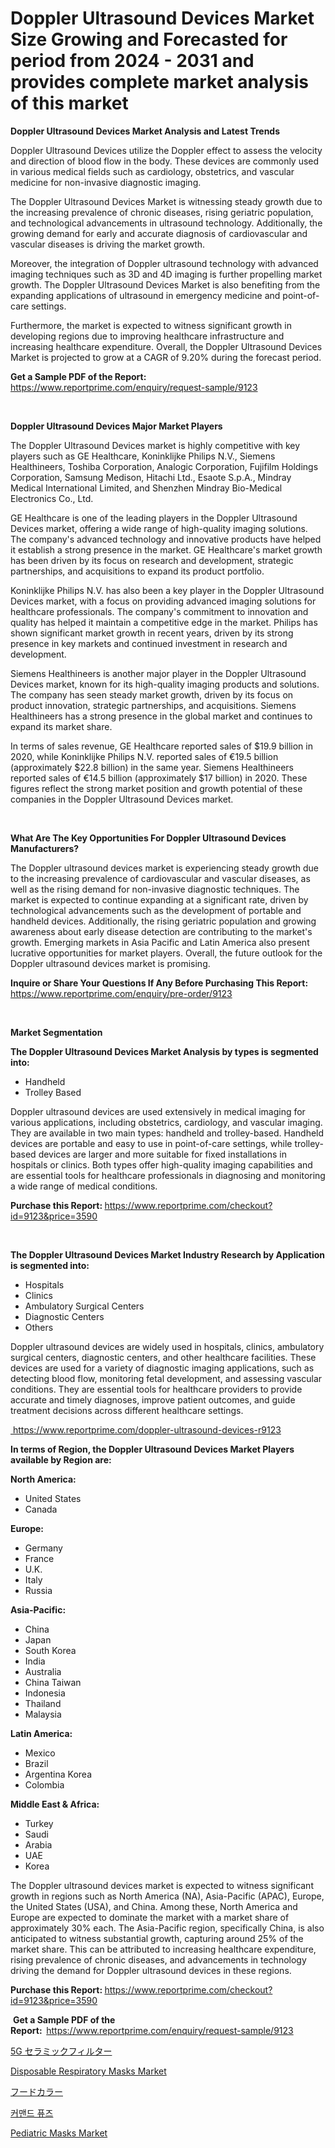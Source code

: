 <p><h1>Doppler Ultrasound Devices Market Size Growing and Forecasted for period from 2024 - 2031 and provides complete market analysis of this market</h1></p><p><strong>Doppler Ultrasound Devices Market Analysis and Latest Trends</strong></p>
<p><p>Doppler Ultrasound Devices utilize the Doppler effect to assess the velocity and direction of blood flow in the body. These devices are commonly used in various medical fields such as cardiology, obstetrics, and vascular medicine for non-invasive diagnostic imaging.</p><p>The Doppler Ultrasound Devices Market is witnessing steady growth due to the increasing prevalence of chronic diseases, rising geriatric population, and technological advancements in ultrasound technology. Additionally, the growing demand for early and accurate diagnosis of cardiovascular and vascular diseases is driving the market growth.</p><p>Moreover, the integration of Doppler ultrasound technology with advanced imaging techniques such as 3D and 4D imaging is further propelling market growth. The Doppler Ultrasound Devices Market is also benefiting from the expanding applications of ultrasound in emergency medicine and point-of-care settings.</p><p>Furthermore, the market is expected to witness significant growth in developing regions due to improving healthcare infrastructure and increasing healthcare expenditure. Overall, the Doppler Ultrasound Devices Market is projected to grow at a CAGR of 9.20% during the forecast period.</p></p>
<p><strong>Get a Sample PDF of the Report:&nbsp;</strong> <a href="https://www.reportprime.com/enquiry/request-sample/9123">https://www.reportprime.com/enquiry/request-sample/9123</a></p>
<p>&nbsp;</p>
<p><strong>Doppler Ultrasound Devices Major Market Players</strong></p>
<p><p>The Doppler Ultrasound Devices market is highly competitive with key players such as GE Healthcare, Koninklijke Philips N.V., Siemens Healthineers, Toshiba Corporation, Analogic Corporation, Fujifilm Holdings Corporation, Samsung Medison, Hitachi Ltd., Esaote S.p.A., Mindray Medical International Limited, and Shenzhen Mindray Bio-Medical Electronics Co., Ltd.</p><p>GE Healthcare is one of the leading players in the Doppler Ultrasound Devices market, offering a wide range of high-quality imaging solutions. The company's advanced technology and innovative products have helped it establish a strong presence in the market. GE Healthcare's market growth has been driven by its focus on research and development, strategic partnerships, and acquisitions to expand its product portfolio.</p><p>Koninklijke Philips N.V. has also been a key player in the Doppler Ultrasound Devices market, with a focus on providing advanced imaging solutions for healthcare professionals. The company's commitment to innovation and quality has helped it maintain a competitive edge in the market. Philips has shown significant market growth in recent years, driven by its strong presence in key markets and continued investment in research and development.</p><p>Siemens Healthineers is another major player in the Doppler Ultrasound Devices market, known for its high-quality imaging products and solutions. The company has seen steady market growth, driven by its focus on product innovation, strategic partnerships, and acquisitions. Siemens Healthineers has a strong presence in the global market and continues to expand its market share.</p><p>In terms of sales revenue, GE Healthcare reported sales of $19.9 billion in 2020, while Koninklijke Philips N.V. reported sales of €19.5 billion (approximately $22.8 billion) in the same year. Siemens Healthineers reported sales of €14.5 billion (approximately $17 billion) in 2020. These figures reflect the strong market position and growth potential of these companies in the Doppler Ultrasound Devices market.</p></p>
<p>&nbsp;</p>
<p><strong>What Are The Key Opportunities For Doppler Ultrasound Devices Manufacturers?</strong></p>
<p><p>The Doppler ultrasound devices market is experiencing steady growth due to the increasing prevalence of cardiovascular and vascular diseases, as well as the rising demand for non-invasive diagnostic techniques. The market is expected to continue expanding at a significant rate, driven by technological advancements such as the development of portable and handheld devices. Additionally, the rising geriatric population and growing awareness about early disease detection are contributing to the market's growth. Emerging markets in Asia Pacific and Latin America also present lucrative opportunities for market players. Overall, the future outlook for the Doppler ultrasound devices market is promising.</p></p>
<p><strong>Inquire or Share Your Questions If Any Before Purchasing This Report:</strong> <a href="https://www.reportprime.com/enquiry/pre-order/9123">https://www.reportprime.com/enquiry/pre-order/9123</a></p>
<p>&nbsp;</p>
<p><strong>Market Segmentation</strong></p>
<p><strong>The Doppler Ultrasound Devices Market Analysis by types is segmented into:</strong></p>
<p><ul><li>Handheld</li><li>Trolley Based</li></ul></p>
<p><p>Doppler ultrasound devices are used extensively in medical imaging for various applications, including obstetrics, cardiology, and vascular imaging. They are available in two main types: handheld and trolley-based. Handheld devices are portable and easy to use in point-of-care settings, while trolley-based devices are larger and more suitable for fixed installations in hospitals or clinics. Both types offer high-quality imaging capabilities and are essential tools for healthcare professionals in diagnosing and monitoring a wide range of medical conditions.</p></p>
<p><strong>Purchase this Report:&nbsp;</strong><a href="https://www.reportprime.com/checkout?id=9123&price=3590">https://www.reportprime.com/checkout?id=9123&price=3590</a></p>
<p>&nbsp;</p>
<p><strong>The Doppler Ultrasound Devices Market Industry Research by Application is segmented into:</strong></p>
<p><ul><li>Hospitals</li><li>Clinics</li><li>Ambulatory Surgical Centers</li><li>Diagnostic Centers</li><li>Others</li></ul></p>
<p><p>Doppler ultrasound devices are widely used in hospitals, clinics, ambulatory surgical centers, diagnostic centers, and other healthcare facilities. These devices are used for a variety of diagnostic imaging applications, such as detecting blood flow, monitoring fetal development, and assessing vascular conditions. They are essential tools for healthcare providers to provide accurate and timely diagnoses, improve patient outcomes, and guide treatment decisions across different healthcare settings.</p></p>
<p><a href="https://www.reportprime.com/doppler-ultrasound-devices-r9123">&nbsp;https://www.reportprime.com/doppler-ultrasound-devices-r9123</a></p>
<p><strong>In terms of Region, the Doppler Ultrasound Devices Market Players available by Region are:</strong></p>
<p>
    <p> <strong> North America: </strong>
        <ul>
            <li>United States</li>
            <li>Canada</li>
        </ul>
        </p> 
    <p> <strong> Europe: </strong>
        <ul>
            <li>Germany</li>
            <li>France</li>
            <li>U.K.</li>
            <li>Italy</li>
            <li>Russia</li>
        </ul>
        </p> 
    <p> <strong> Asia-Pacific: </strong>
        <ul>
            <li>China</li>
            <li>Japan</li>
            <li>South Korea</li>
            <li>India</li>
            <li>Australia</li>
            <li>China Taiwan</li>
            <li>Indonesia</li>
            <li>Thailand</li>
            <li>Malaysia</li>
        </ul>
        </p> 
    <p> <strong> Latin America: </strong>
        <ul>
            <li>Mexico</li>
            <li>Brazil</li>
            <li>Argentina Korea</li>
            <li>Colombia</li>
        </ul>
        </p> 
    <p> <strong> Middle East & Africa: </strong>
        <ul>
            <li>Turkey</li>
            <li>Saudi</li>
            <li>Arabia</li>
            <li>UAE</li>
            <li>Korea</li>
        </ul>
    </p>
    </p>
<p><p>The Doppler ultrasound devices market is expected to witness significant growth in regions such as North America (NA), Asia-Pacific (APAC), Europe, the United States (USA), and China. Among these, North America and Europe are expected to dominate the market with a market share of approximately 30% each. The Asia-Pacific region, specifically China, is also anticipated to witness substantial growth, capturing around 25% of the market share. This can be attributed to increasing healthcare expenditure, rising prevalence of chronic diseases, and advancements in technology driving the demand for Doppler ultrasound devices in these regions.</p></p>
<p><strong>Purchase this Report: </strong><a href="https://www.reportprime.com/checkout?id=9123&price=3590">https://www.reportprime.com/checkout?id=9123&price=3590</a></p>
<p>&nbsp;<strong>Get a Sample PDF of the Report:&nbsp;&nbsp;</strong><a href="https://www.reportprime.com/enquiry/request-sample/9123">https://www.reportprime.com/enquiry/request-sample/9123</a></p>
<p><strong></strong></p>
<p><p><a href="https://github.com/tubbs463/Market-Research-Report-List-2/blob/main/367951278565.md">5G セラミックフィルター</a></p><p><a href="https://github.com/goodweq44/Market-Research-Report-List-1/blob/main/disposable-respiratory-masks-market.md">Disposable Respiratory Masks Market</a></p><p><a href="https://github.com/LeoraEber/Market-Research-Report-List-1/blob/main/806364178617.md">フードカラー</a></p><p><a href="https://github.com/muchswr/Market-Research-Report-List-1/blob/main/6843130100141.md">커맨드 퓨즈</a></p><p><a href="https://github.com/MaraKoelpin2023/Market-Research-Report-List-2/blob/main/pediatric-masks-market.md">Pediatric Masks Market</a></p></p>